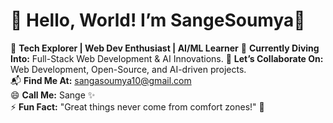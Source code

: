 # 👋 Hello, World! I’m SangeSoumya🚀  

👀 **Tech Explorer | Web Dev Enthusiast | AI/ML Learner** 
🌱 **Currently Diving Into:** Full-Stack Web Development & AI Innovations.
💞️ **Let’s Collaborate On:** Web Development, Open-Source, and AI-driven projects.  
📬 **Find Me At:** sangasoumya10@gmail.com  
😄 **Call Me:** Sange ✨  
⚡ **Fun Fact:** "Great things never come from comfort zones!" 🚀 
